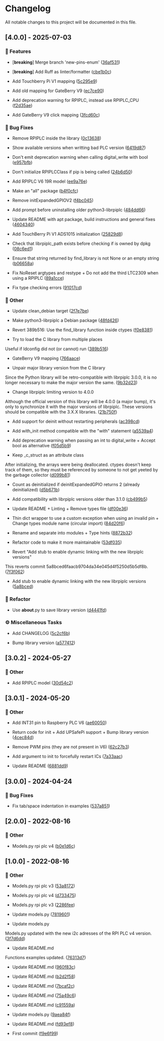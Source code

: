 # Changelog

All notable changes to this project will be documented in this file.

## [4.0.0] - 2025-07-03

### 🚀 Features

- [**breaking**] Merge branch 'new-pins-enum' ([36af531](36af53185c6f385b2d024f28c551fe5fa2680c5e))

- [**breaking**] Add Ruff as linter/formatter ([cbe1b0c](cbe1b0c9a5c5ec8ddd708e7c4d2baba848b22eb0))

- Add Touchberry Pi V1 mapping ([5c295e9](5c295e96395c72345bb63cbe6e94ea36faa9f8ba))

- Add old mapping for GateBerry V9 ([ec7ce90](ec7ce90af7b3440ebd2e01e7c1d72ba958d5c0a6))

- Add deprecation warning for RPIPLC, instead use RPIPLC_CPU ([f2d35ae](f2d35ae9715694ab69e39a1dffb3cc52ab46f4fc))

- Add GateBerry V9 click mapping ([3fcd60c](3fcd60c5503562c0e39063ba64e2d8d3c610ef59))


### 🐛 Bug Fixes

- Remove RPIPLC inside the library ([0c13638](0c136387b349f16022474c38ebc3adad63c65c01))

- Show available versions when writting bad PLC version ([6419d87](6419d8720a1c076412ae37b4d9fbca46dfb568e8))

- Don't emit deprecation warning when calling digital_write with bool ([e957bfb](e957bfbd327e94d499550f9fdb5cc23abac56e6a))

- Don't initialize RPIPLCClass if pip is being called ([24b6d50](24b6d50cf3c725b7de06937436d41c370b1cdfe4))

- Add RPIPLC V6 19R model ([ee9a76e](ee9a76e97b550b05b4b628a0014ddbc4e85bd2a9))

- Make an "all" package ([b4f0cfc](b4f0cfca8c1fb438e73d24fe6b956724ccb23c5a))

- Remove initExpandedGPIOV2 ([f4bc045](f4bc045e4ac1073aa961ebde1d58a187f5d0c6ab))

- Add prompt before uninstalling older python3-librpiplc ([484dd66](484dd66f17c227c894b1c90de62a451ac4ec5074))

- Update README with apt package, build instructions and general fixes ([4604340](46043407f965303df81912095a03386dee7e554f))

- Add TouchBerry Pi V1 ADS1015 initialization ([25829d8](25829d8154dc109574a19478372f786237971173))

- Check that librpiplc_path exists before checking if is owned by dpkg ([08c6ed1](08c6ed1a97abb9279538ac591a2ca045e86d0869))

- Ensure that string returned by find_library is not None or an empty string ([b06658a](b06658a58ca2e500db042a10aa0ac9a041c6cc25))

- Fix NoReset argtypes and restype + Do not add the third LTC2309 when using a RPIPLC ([89a1cce](89a1cce8741f1d45e1b79ffd01e595b3183c6112))

- Fix type checking errors ([91017cd](91017cd6bad959e85cb625fec57032a9feda7f8c))


### 💼 Other

- Update clean_debian target ([2f7e7be](2f7e7be31caaf21b1aa53f4a29a4345cb037e109))

- Make python3-librpiplc a Debian package ([48fd426](48fd426cbc5f25311d294cf48e8a7eecf28c191b))

- Revert 389b516: Use the find_library function inside ctypes ([f0e8381](f0e838164fccccc2819dd6b4919fecef29064832))

- Try to load the C library from multiple places

Useful if ldconfig did not (or cannot) run ([389b516](389b516776cfe37e642ac008b6bcebd158d6e061))

- GateBerry V9 mapping ([766aace](766aace5d45e9de71a437971bba6c10fd7f3d595))

- Unpair major library version from the C library

Since the Python library will be retro-compatible with librpiplc 3.0.0, it is no longer necessary to make the major version the same. ([9b32d23](9b32d234ddd167dd36681988638268b005af0a0e))

- Change librpiplc limiting version to 4.0.0

Although the official version of this library will be 4.0.0 (a major bump), it's only to synchronize it with the major versions of librpiplc. These versions should be compatible with the 3.X.X libraries. ([21b750f](21b750fbb241fe92bafa197d9feeb1ed7177b1b1))

- Add support for deinit without restarting peripherals ([ac398cd](ac398cd282b8bf2cb54494ee142dfe194bccb752))

- Add with_init method compatible with the "with" statement ([a5539a4](a5539a495e39026d19a2bc750a9d55b0888497e7))

- Add deprecation warning when passing an int to digital_write + Accept bool as alternative ([f05d5b9](f05d5b984604217647115cf7c522d5f38dbf14f6))

- Keep _c_struct as an attribute class

After initializing, the arrays were being deallocated. ctypes doesn't keep track of them, so they must be referenced by someone to not get yeeted by the garbage collector ([d099b81](d099b81a1f14d029773801dc89120029e912a131))

- Count as deinitialized if deinitExpandedGPIO returns 2 (already deinitialized) ([d5b671b](d5b671bbc483706b2e43cc1afa17942d6dddf2d9))

- Add compatibility with librpiplc versions older than 3.1.0 ([cb499b5](cb499b5fe269fc120df3788d174eb098e08bd970))

- Update README + Linting + Remove types file ([df00e36](df00e36a19aa5187bd46c2b7f9a660c3f241e011))

- Thin dict wrapper to use a custom exception when using an invalid pin + Change types module name (circular import) ([84d20f6](84d20f65a721df53dcf6602bc0f7b27d9b13424d))

- Rename and separate into modules + Type hints ([8872b32](8872b32af0f54a03b972ee3f30f213be1726acd4))

- Refactor code to make it more maintainable ([53df035](53df035a12a4cb3b96a1e9719e2efe34e2564d68))

- Revert "Add stub to enable dynamic linking with the new librpiplc versions"

This reverts commit 5a8bced6faacb9704da34e045d4f5250d5b5df8b. ([7f3f062](7f3f062b54679696629c1eca43ad5626b784f3d1))

- Add stub to enable dynamic linking with the new librpiplc versions ([5a8bced](5a8bced6faacb9704da34e045d4f5250d5b5df8b))


### 🚜 Refactor

- Use __about__.py to save library version ([d4441fd](d4441fd34fc7796c227037e4b2e4147afc1acd7f))


### ⚙️ Miscellaneous Tasks

- Add CHANGELOG ([5c2cf6b](5c2cf6b6110daa4a7dd8cadebcc7911c5e339d0c))

- Bump library version ([a577412](a5774121215fe96c258a817bbda6e1470d4b4c3d))


## [3.0.2] - 2024-05-27

### 💼 Other

- Add RPIPLC model ([30d54c2](30d54c2b9a7fdf1a6e2ed34dafd14ae7cc8c2ce8))


## [3.0.1] - 2024-05-20

### 💼 Other

- Add INT31 pin to Raspberry PLC V6 ([ae60050](ae60050ed2e836cbe2960602ee3da994e1b0020b))

- Return code for init + Add UPSafePi support + Bump library version ([4cec84d](4cec84dda8d569704be64ff2d4430e59f136fc78))

- Remove PWM pins (they are not present in V6) ([62c27b3](62c27b37cb2a13d4fe83a06527e2df6ab2ca2536))

- Add argument to init to forcefully restart ICs ([7a33aac](7a33aac3a0f13a1923847c5ff87886fc696f4603))

- Update README ([6881dd9](6881dd9668194edd004cd422d2ee42fa9bf7ce78))


## [3.0.0] - 2024-04-24

### 🐛 Bug Fixes

- Fix tab/space indentation in examples ([537a851](537a851b9186a9015713c840df6eb1507ec48638))


## [2.0.0] - 2022-08-16

### 💼 Other

- Models.py rpi plc v4 ([b0e1d6c](b0e1d6c7bd009070aa39a2253bbed219acde2434))


## [1.0.0] - 2022-08-16

### 💼 Other

- Models.py rpi plc v3 ([53a8172](53a8172807cbdfc6093442bdce094a33f58f9fd6))

- Models.py rpi plc v4 ([d733475](d733475e5630bbbbe2b4e7cd635a1f98edfd088d))

- Models.py rpi plc v3 ([2286fee](2286fee47eb6ca0dbd01e9ea35fb1adbe53be851))

- Update models.py ([7819601](7819601466089f9a88d8b2d66b11e5f15f6d3f29))

- Update models.py

Models.py updated with the new i2c adresses of the RPI PLC v4 version. ([3f7d6dd](3f7d6dd5fc7bb7ce3b8c369689e505e017313553))

- Update README.md

Functions examples updated. ([76313d7](76313d74e8338f599f14cd781e1c8f32e6bea590))

- Update README.md ([960f83c](960f83c7590b991d8fa3953d14ef74c77645e7fe))

- Update README.md ([b2d2f58](b2d2f5852e89ede60cefafb96fe4129c1f637096))

- Update README.md ([7bcaf2c](7bcaf2ca9e403b0a68902af061a023a041df5251))

- Update README.md ([75a49c6](75a49c6026ed30d5c832ddbeb875d0a8f9c99882))

- Update README.md ([c91559a](c91559af06aba3293ac2eddd009cc5d0949ef9b3))

- Update models.py ([9aea84f](9aea84fc29af5a24cbac0cc6e322da87e14786d4))

- Update README.md ([fd93ef8](fd93ef8ec5d68cfb06b2bb4030fd4b6b2403558c))

- First commit ([f9e6f99](f9e6f999b95964ea86bf75384b8d1ceb88e3d5bb))


<!-- generated by git-cliff -->

